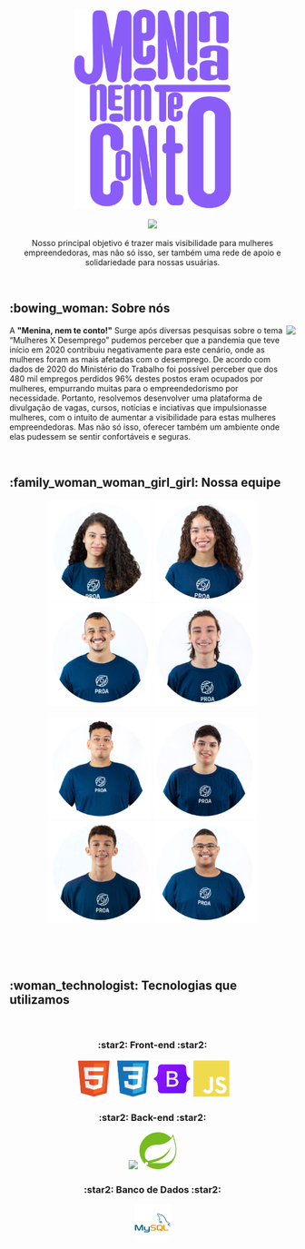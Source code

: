 
<!--Header-->
<div align="center"> 
  <img src="imagensMenina/menina_nem_te_conto_tipo_outline.png" height="350">
  <br>
  <br>
    <img src="https://readme-typing-svg.herokuapp.com?size=35&duration=6000&color=F7F7F7&center=true&vCenter=true&width=450&lines=Menina%2C+nem+te+conto!">
</div>
<div align="center">
  <p>Nosso principal objetivo é trazer mais visibilidade para mulheres empreendedoras, mas não só isso, ser também uma rede de apoio e solidariedade para nossas usuárias.</p>
</div>


<br>

<!--Sobre nós-->
<div>
  <h2> :bowing_woman: Sobre nós</h2>
  <img align="right" src="juicy-girl-working-at-home.gif" height="300px">
  <div> 
     <p>A <b>"Menina, nem te conto!"</b> Surge após diversas pesquisas sobre o tema “Mulheres X Desemprego” pudemos perceber que a pandemia que teve início em 2020 			contribuiu negativamente para este cenário, onde as mulheres foram as mais afetadas com o desemprego. De acordo com dados de 2020 do Ministério do Trabalho foi 		possível perceber que dos 480 mil empregos perdidos 96% destes postos eram ocupados por mulheres, empurrando muitas para o empreendedorismo por necessidade. 			Portanto, resolvemos desenvolver uma plataforma de divulgação de vagas, cursos, notícias e inciativas que impulsionasse mulheres, com o intuito de aumentar a 			visibilidade para estas mulheres empreendedoras. Mas não só isso, oferecer também um ambiente onde elas pudessem se sentir confortáveis e seguras.
	 </p>
  </div>
</div>

<br>

<!--Nossa equipe -->
<div>
	<h2> :family_woman_woman_girl_girl: Nossa equipe </h2>
	<div align="center">
		<a href="https://www.linkedin.com/in/camily-vit%C3%B3ria/" target="_blank"><img src="imagensMenina/Camilly.png" height="180"></a>
		<a href="https://www.linkedin.com/in/giullia-maria/" target="_blank"><img src="imagensMenina/Giu.png" height="180"></a>
		<a href="https://www.linkedin.com/in/diego-ssantos/" target="_blank"><img src="imagensMenina/Didi.png" height="180"></a>
		<a href="https://www.linkedin.com/in/matheus-silverio-silva/" target="_blank"><img src="imagensMenina/Matheus.png" height="180"></a>
	</div>
	<br>
	<div align="center">
		<a href="https://www.linkedin.com/in/igor-viana-da-silva-839586234/" target="_blank"><img src="imagensMenina/Igor.png" height="180"></a>
		<a href="https://www.linkedin.com/in/henriquesaraujo/" target="_blank"><img src="imagensMenina/Henrique.png" height="180"></a>
		<a href="https://www.linkedin.com/in/lucaswaldes/" target="_blank"><img src="imagensMenina/Lucas.png" height="180"></a>
		<a href="https://www.linkedin.com/in/pedro-henrique-541b221b9/" target="_blank"><img src="imagensMenina/Pedro.png" height="180"></a>
	</div>

</div>

<br>

<!-- Tecnologias -->
<div> 

​	
​	
</div>

<div>
	<h2> :woman_technologist: Tecnologias que utilizamos</h2>
	<br>
   	<div align="center">
	<h3> :star2: Front-end :star2:</h3>
	<img height="65" src="https://raw.githubusercontent.com/devicons/devicon/master/icons/html5/html5-original.svg">
	<img height="65" src="https://raw.githubusercontent.com/devicons/devicon/master/icons/css3/css3-original.svg">
	<img height="65" src="https://github.com/devicons/devicon/blob/master/icons/bootstrap/bootstrap-original.svg">
	<img height="65" src="https://raw.githubusercontent.com/devicons/devicon/master/icons/javascript/javascript-plain.svg">
	<h3> :star2: Back-end :star2:</h3>
	<img height="65" src="https://icongr.am/devicon/java-original.svg?size=66&color=000000">
	<img height="65" src="https://github.com/devicons/devicon/blob/master/icons/spring/spring-original.svg">
	<h3> :star2: Banco de Dados :star2:</h3>
	<img height="65" src="https://github.com/devicons/devicon/blob/master/icons/mysql/mysql-original-wordmark.svg">
  </div>
  

  
